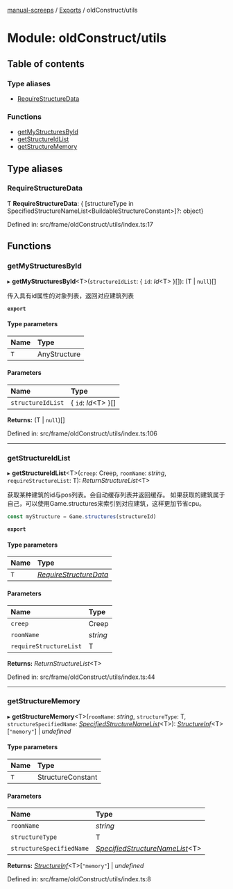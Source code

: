 [manual-screeps](../README.md) / [Exports](../modules.md) / oldConstruct/utils

# Module: oldConstruct/utils

## Table of contents

### Type aliases

- [RequireStructureData](oldconstruct_utils.md#requirestructuredata)

### Functions

- [getMyStructuresById](oldconstruct_utils.md#getmystructuresbyid)
- [getStructureIdList](oldconstruct_utils.md#getstructureidlist)
- [getStructureMemory](oldconstruct_utils.md#getstructurememory)

## Type aliases

### RequireStructureData

Ƭ **RequireStructureData**: { [structureType in SpecifiedStructureNameList<BuildableStructureConstant\>]?: object}

Defined in: src/frame/oldConstruct/utils/index.ts:17

## Functions

### getMyStructuresById

▸ **getMyStructuresById**<T\>(`structureIdList`: { `id`: *Id*<T\>  }[]): (T \| ``null``)[]

传入具有id属性的对象列表，返回对应建筑列表

**`export`**

#### Type parameters

| Name | Type |
| :------ | :------ |
| `T` | AnyStructure |

#### Parameters

| Name | Type |
| :------ | :------ |
| `structureIdList` | { `id`: *Id*<T\>  }[] |

**Returns:** (T \| ``null``)[]

Defined in: src/frame/oldConstruct/utils/index.ts:106

___

### getStructureIdList

▸ **getStructureIdList**<T\>(`creep`: Creep, `roomName`: *string*, `requireStructureList`: T): *ReturnStructureList*<T\>

获取某种建筑的id与pos列表。会自动缓存列表并返回缓存。
如果获取的建筑属于自己，可以使用Game.structures来索引到对应建筑，这样更加节省cpu。
```ts
const myStructure = Game.structures(structureId)
```

**`export`**

#### Type parameters

| Name | Type |
| :------ | :------ |
| `T` | [*RequireStructureData*](oldconstruct_utils.md#requirestructuredata) |

#### Parameters

| Name | Type |
| :------ | :------ |
| `creep` | Creep |
| `roomName` | *string* |
| `requireStructureList` | T |

**Returns:** *ReturnStructureList*<T\>

Defined in: src/frame/oldConstruct/utils/index.ts:44

___

### getStructureMemory

▸ **getStructureMemory**<T\>(`roomName`: *string*, `structureType`: T, `structureSpecifiedName`: [*SpecifiedStructureNameList*](oldconstruct_type.md#specifiedstructurenamelist)<T\>): [*StructureInf*](../interfaces/oldconstruct_type.structureinf.md)<T\>[``"memory"``] \| *undefined*

#### Type parameters

| Name | Type |
| :------ | :------ |
| `T` | StructureConstant |

#### Parameters

| Name | Type |
| :------ | :------ |
| `roomName` | *string* |
| `structureType` | T |
| `structureSpecifiedName` | [*SpecifiedStructureNameList*](oldconstruct_type.md#specifiedstructurenamelist)<T\> |

**Returns:** [*StructureInf*](../interfaces/oldconstruct_type.structureinf.md)<T\>[``"memory"``] \| *undefined*

Defined in: src/frame/oldConstruct/utils/index.ts:8
